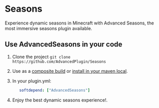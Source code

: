 # Seasons
Experience dynamic seasons in Minecraft with Advanced Seasons, the most immersive seasons plugin available.

## Use AdvancedSeasons in your code
1. Clone the project ```git clone https://github.com/AdvancedPlugin/Seasons```
2. Use as a [composite build](https://docs.gradle.org/current/userguide/composite_builds.html) or [install in your maven local](https://docs.gradle.org/current/userguide/publishing_maven.html#publishing_maven:tasks).
3. In your plugin.yml:
   
   ```yaml
      softdepend: ["AdvancedSeasons"]
   ```
5. Enjoy the best dynamic seasons experience!.
   
